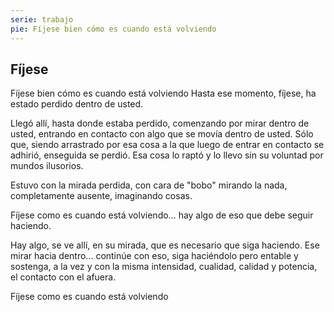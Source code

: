 ```yaml
---
serie: trabajo
pie: Fíjese bien cómo es cuando está volviendo
---
```


## Fíjese

Fíjese bien cómo es cuando está volviendo
Hasta ese momento, fíjese, ha estado perdido dentro de usted.

Llegó allí, hasta donde estaba perdido, comenzando por mirar dentro de usted, entrando en contacto con algo que se movía dentro de usted. Sólo que, siendo arrastrado por esa cosa a la que luego de entrar en contacto se adhirió, enseguida se perdió. Esa cosa lo raptó y lo llevo sin su voluntad por mundos ilusorios.

Estuvo con la mirada perdida, con cara de "bobo" mirando la nada, completamente ausente, imaginando cosas.

Fíjese como es cuando está volviendo… hay algo de eso que debe seguir haciendo.

Hay algo, se ve allí, en su mirada, que es necesario que siga haciendo.
Ese mirar hacia dentro... continúe con eso, siga haciéndolo pero entable y sostenga, a la vez y con la misma intensidad, cualidad, calidad y potencia, el contacto con el afuera.

Fíjese como es cuando está volviendo
